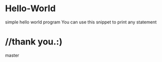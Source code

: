 # Hello-World
simple hello world program
You can use this snippet to print any statement

//thank you.:)
=======
master

